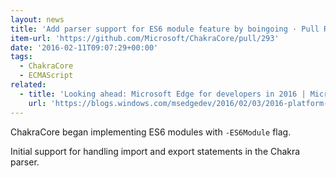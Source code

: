 ```yaml
---
layout: news
title: 'Add parser support for ES6 module feature by boingoing · Pull Request #293 · Microsoft/ChakraCore'
item-url: 'https://github.com/Microsoft/ChakraCore/pull/293'
date: '2016-02-11T09:07:29+00:00'
tags:
  - ChakraCore
  - ECMAScript
related:
  - title: 'Looking ahead: Microsoft Edge for developers in 2016 | Microsoft Edge Dev Blog'
    url: 'https://blogs.windows.com/msedgedev/2016/02/03/2016-platform-priorities/'
---
```

ChakraCore began implementing ES6 modules with `-ES6Module` flag.

Initial support for handling import and export statements in the Chakra parser.


